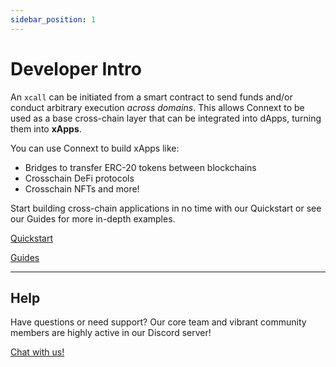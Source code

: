 ```yaml
---
sidebar_position: 1
---
```


# Developer Intro

An `xcall` can be initiated from a smart contract to send funds and/or conduct arbitrary execution _across domains_. This allows Connext to be used as a base cross-chain layer that can be integrated into dApps, turning them into **xApps**.

You can use Connext to build xApps like:

- Bridges to transfer ERC-20 tokens between blockchains
- Crosschain DeFi protocols
- Crosschain NFTs
and more!

Start building cross-chain applications in no time with our Quickstart or see our Guides for more in-depth examples.

[Quickstart](./quickstart)

[Guides](./guides/guides-introduction)

---
## Help

Have questions or need support? Our core team and vibrant community members are highly active in our Discord server!

[Chat with us!](https://chat.connext.network)
